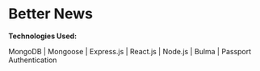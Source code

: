 # Better News

**Technologies Used:**

MongoDB | Mongoose | Express.js | React.js | Node.js | Bulma | Passport Authentication
